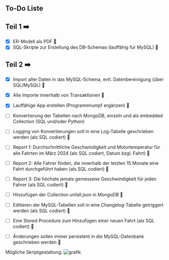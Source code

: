 ## To-Do Liste

## Teil 1 ➡️
- [X] ER-Modell als PDF 🔴
- [X] SQL-Skripte zur Erstellung des DB-Schemas (lauffähig für MySQL) 🔴

## Teil 2 ➡️
- [X] Import aller Daten in das MySQL-Schema, evtl. Datenbereinigung (über SQL/MySQL) 🔴
- [X] Alle Importe innerhalb von Transaktionen 🔴
- [X] Lauffähige App erstellen (Programmrumpf ergänzen) 🔴
- [ ] Konvertierung der Tabellen nach MongoDB, einzeln und als embedded Collection (SQL und/oder Python)
- [ ] Logging von Konvertierungen soll in eine Log-Tabelle geschrieben werden (als SQL codiert) 🔴
- [ ] Report 1: Durchschnittliche Geschwindigkeit und Motortemperatur für alle Fahrten im März 2024 (als SQL codiert, Datum bzgl. Fahrt) 🔴
- [ ] Report 2: Alle Fahrer finden, die innerhalb der letzten 15 Monate eine Fahrt durchgeführt haben (als SQL codiert) 🔴
- [ ] Report 3: Die höchste jemals gemessene Geschwindigkeit für jeden Fahrer (als SQL codiert) 🔴
- [ ] Hinzufügen der Collection unfall.json in MongoDB 🔴
- [ ] Editieren der MySQL-Tabellen soll in eine Changelog-Tabelle getriggert werden (als SQL codiert) 🔴
- [ ] Eine Stored Procedure zum Hinzufügen einer neuen Fahrt (als SQL codiert) 🔴
- [ ] Änderungen sollen immer persistent in die MySQL-Datenbank geschrieben werden 🔴


Mögliche Skriptgestaltung:
![grafik](https://github.com/user-attachments/assets/91f65873-4036-46ca-bb5a-86627f044b53)




     
